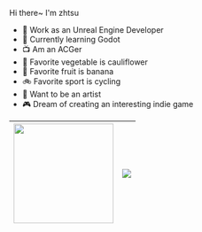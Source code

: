 Hi there~ I'm zhtsu
- 🔭 Work as an Unreal Engine Developer
- 🌱 Currently learning Godot
- 📺 Am an ACGer
- 🥬 Favorite vegetable is cauliflower
- 🍎 Favorite fruit is banana
- 🚲 Favorite sport is cycling
- 🎨 Want to be an artist
- 🎮 Dream of creating an interesting indie game

| <a href="https://octodex.github.com/"><img src="https://octodex.github.com/images/hula_loop_octodex03.gif" width="180" height="180" ></a> | [![](https://github-readme-stats.vercel.app/api?username=zhtsu&hide_border=true&hide_title=true)](https://github.com/anuraghazra/github-readme-stats) |
| ------------- | ------------- |



